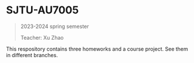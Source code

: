 # SJTU-AU7005

> 2023-2024 spring semester
> 
> Teacher: Xu Zhao

This respository contains three homeworks and a course project. See them in different branches.
